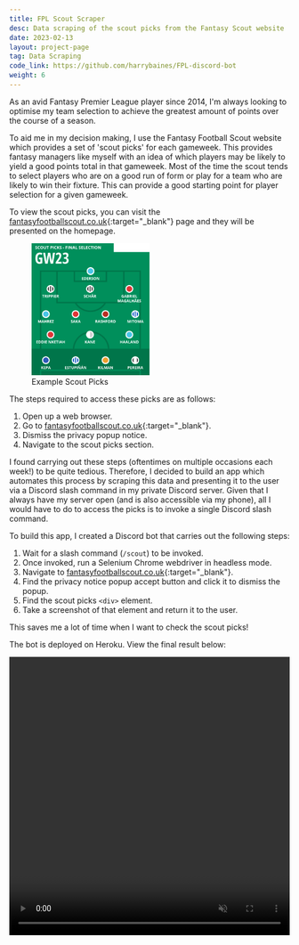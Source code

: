 ```yaml
---
title: FPL Scout Scraper
desc: Data scraping of the scout picks from the Fantasy Scout website
date: 2023-02-13
layout: project-page
tag: Data Scraping
code_link: https://github.com/harrybaines/FPL-discord-bot
weight: 6
---
```


As an avid Fantasy Premier League player since 2014, I'm always looking to optimise my team selection to achieve the greatest amount of points over the course of a season.

To aid me in my decision making, I use the Fantasy Football Scout website which provides a set of 'scout picks' for each gameweek. This provides fantasy managers like myself with an idea of which players may be likely to yield a good points total in that gameweek. Most of the time the scout tends to select players who are on a good run of form or play for a team who are likely to win their fixture. This can provide a good starting point for player selection for a given gameweek.

To view the scout picks, you can visit the [fantasyfootballscout.co.uk](https://www.fantasyfootballscout.co.uk/){:target="_blank"} page and they will be presented on the homepage.

<figure>
    <img src="/assets/images/projects/2021-11-05-fpl-scout-scraper/scout-example.png" width="50%" />
    <figcaption>Example Scout Picks</figcaption>
</figure>

The steps required to access these picks are as follows:

1. Open up a web browser.
2. Go to [fantasyfootballscout.co.uk](https://www.fantasyfootballscout.co.uk/){:target="_blank"}.
3. Dismiss the privacy popup notice.
4. Navigate to the scout picks section.

I found carrying out these steps (oftentimes on multiple occasions each week!) to be quite tedious. Therefore, I decided to build an app which automates this process by scraping this data and presenting it to the user via a Discord slash command in my private Discord server. Given that I always have my server open (and is also accessible via my phone), all I would have to do to access the picks is to invoke a single Discord slash command.

To build this app, I created a Discord bot that carries out the following steps:

1. Wait for a slash command (`/scout`) to be invoked.
2. Once invoked, run a Selenium Chrome webdriver in headless mode.
3. Navigate to [fantasyfootballscout.co.uk](https://www.fantasyfootballscout.co.uk/){:target="_blank"}.
4. Find the privacy notice popup accept button and click it to dismiss the popup.
5. Find the scout picks `<div>` element.
6. Take a screenshot of that element and return it to the user.

This saves me a lot of time when I want to check the scout picks!

The bot is deployed on Heroku. View the final result below:

<video width="100%" height="500" controls playsinline muted>
  <source src="/assets/images/projects/2021-11-05-fpl-scout-scraper/bot.mp4" type="video/mp4">
Your browser does not support the video tag.
</video>
